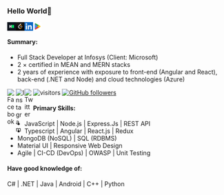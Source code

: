 ### Hello World👋
<a href="https://www.hackerrank.com/guptagagann">
  <img align="left" alt="HackerRank" width="20px" src="./assets/hackerrank.jpg" />
</a>
<a href="https://www.leetcode.com/guptagagann">
  <img align="left" alt="LeetCode" width="20px" src="./assets/leetcode.jpg" />
</a>
<a href="https://www.linkedin.com/in/guptagagann/">
  <img align="left" alt="LinkedIn" width="20px" src="./assets/linkedin.jpg" />
</a>
<a href="https://play.google.com/store/apps/details?id=com.guptagagann.myapplication">
  <img align="left" alt="Google Play" width="20px" src="./assets/google play.jpg" />
</a><br>


<!--
**GuptaGagann/GuptaGagann** is a ✨ _special_ ✨ repository because its `README.md` (this file) appears on your GitHub profile.

Here are some ideas to get you started:

- 🔭 I’m currently working on ...
- 🌱 I’m currently learning ...
- 👯 I’m looking to collaborate on ...
- 🤔 I’m looking for help with ...
- 💬 Ask me about ...
- 📫 How to reach me: ...
- 😄 Pronouns: ...
- ⚡ Fun fact: ...
-->


#### Summary:

- Full Stack Developer at Infosys (Client: Microsoft)
- 2 × certified in MEAN and MERN stacks
- 2 years of experience with exposure to front-end (Angular and React), back-end (.NET and Node) and cloud technologies (Azure)


<a href="https://www.facebook.com/guptagagann">
  <img align="left" alt="Facebook" width="20px" src="https://cdn.jsdelivr.net/npm/simple-icons@v3/icons/facebook.svg" />
</a>
<a href="https://www.instagram.com/guptagagann">
  <img align="left" alt="Instagram" width="20px" src="https://cdn.jsdelivr.net/npm/simple-icons@v3/icons/instagram.svg" />
</a>
<a href="https://www.twitter.com/guptagagann">
  <img align="left" alt="Twitter" width="20px" src="https://cdn.jsdelivr.net/npm/simple-icons@v3/icons/twitter.svg" />
</a>

![visitors](https://visitor-badge.laobi.icu/badge?page_id=GuptaGagann.GuptaGagann)
[![GitHub followers](https://img.shields.io/github/followers/GuptaGagann.svg?style=social&label=Follow)](https://github.com/GuptaGagann?tab=followers)


#### Primary Skills:

- JavaScript | Node.js | Express.Js | REST API
- Typescript | Angular | React.js	| Redux
- MongoDB (NoSQL) | SQL (RDBMS)
- Material UI | Responsive Web Design
- Agile	| CI-CD (DevOps) | OWASP | Unit Testing

#### Have good knowledge of:

C# | .NET | Java | Android | C++ | Python
